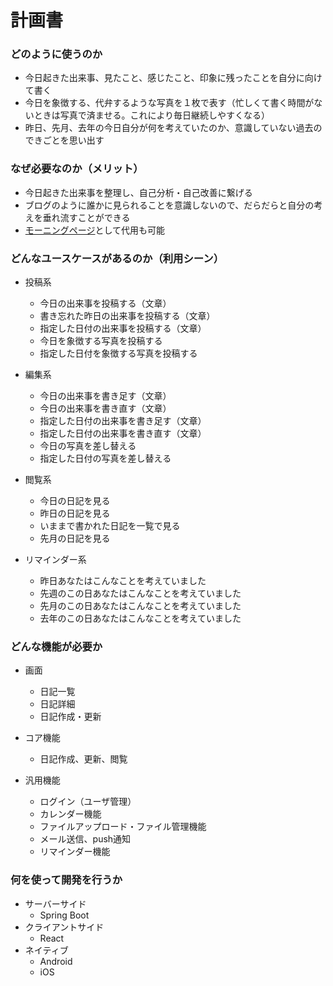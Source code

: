 # 計画書

### どのように使うのか

 - 今日起きた出来事、見たこと、感じたこと、印象に残ったことを自分に向けて書く
 - 今日を象徴する、代弁するような写真を１枚で表す（忙しくて書く時間がないときは写真で済ませる。これにより毎日継続しやすくなる）
 - 昨日、先月、去年の今日自分が何を考えていたのか、意識していない過去のできごとを思い出す

### なぜ必要なのか（メリット）

 - 今日起きた出来事を整理し、自己分析・自己改善に繋げる
 - ブログのように誰かに見られることを意識しないので、だらだらと自分の考えを垂れ流すことができる
 - [モーニングページ](http://matome.naver.jp/odai/2140814370863788901)として代用も可能


### どんなユースケースがあるのか（利用シーン）

 - 投稿系
    - 今日の出来事を投稿する（文章）
    - 書き忘れた昨日の出来事を投稿する（文章）
    - 指定した日付の出来事を投稿する（文章）
    - 今日を象徴する写真を投稿する
    - 指定した日付を象徴する写真を投稿する

 - 編集系
    - 今日の出来事を書き足す（文章）
    - 今日の出来事を書き直す（文章）
    - 指定した日付の出来事を書き足す（文章）
    - 指定した日付の出来事を書き直す（文章）
    - 今日の写真を差し替える
    - 指定した日付の写真を差し替える

 - 閲覧系
    - 今日の日記を見る
    - 昨日の日記を見る
    - いままで書かれた日記を一覧で見る
    - 先月の日記を見る

 - リマインダー系
    - 昨日あなたはこんなことを考えていました
    - 先週のこの日あなたはこんなことを考えていました
    - 先月のこの日あなたはこんなことを考えていました
    - 去年のこの日あなたはこんなことを考えていました

### どんな機能が必要か

 - 画面
    - 日記一覧
    - 日記詳細
    - 日記作成・更新

 - コア機能
    - 日記作成、更新、閲覧

 - 汎用機能
    - ログイン（ユーザ管理）
    - カレンダー機能
    - ファイルアップロード・ファイル管理機能
    - メール送信、push通知
    - リマインダー機能

### 何を使って開発を行うか

 - サーバーサイド
    - Spring Boot
 - クライアントサイド
    - React
 - ネイティブ
    - Android
    - iOS
